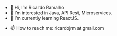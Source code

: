 - 👋 Hi, I’m Ricardo Ramalho
- 👀 I’m interested in Java, API Rest, Microservices.
- 🌱 I’m currently learning ReactJS.
<!--- - 💞️ I’m looking to collaborate on ... --->
- 📫 How to reach me: ricardojrm at gmail.com

<!---
ricardojrm/ricardojrm is a ✨ special ✨ repository because its `README.md` (this file) appears on your GitHub profile.
You can click the Preview link to take a look at your changes.
--->
